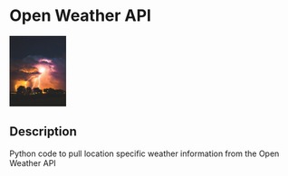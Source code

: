 # Open Weather API


<img src="images/weather.jpg" width ="100">

## Description

Python code to pull location specific weather information from the Open Weather API
